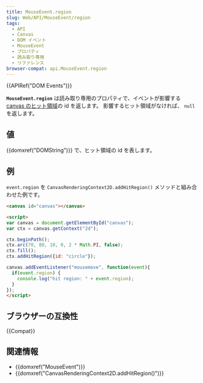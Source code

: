 ```yaml
---
title: MouseEvent.region
slug: Web/API/MouseEvent/region
tags:
  - API
  - Canvas
  - DOM イベント
  - MouseEvent
  - プロパティ
  - 読み取り専用
  - リファレンス
browser-compat: api.MouseEvent.region
---
```

{{APIRef("DOM Events")}}

**`MouseEvent.region`** は読み取り専用のプロパティで、イベントが影響する [canvas のヒット領域](/ja/docs/Web/API/CanvasRenderingContext2D/addHitRegion)の id を返します。
影響するヒット領域がなければ、 `null` を返します。

## 値

{{domxref("DOMString")}} で、ヒット領域の id を表します。

## 例

`event.region` を `CanvasRenderingContext2D.addHitRegion()` メソッドと組み合わせた例です。

```html
<canvas id="canvas"></canvas>

<script>
var canvas = document.getElementById("canvas");
var ctx = canvas.getContext("2d");

ctx.beginPath();
ctx.arc(70, 80, 10, 0, 2 * Math.PI, false);
ctx.fill();
ctx.addHitRegion({id: "circle"});

canvas.addEventListener("mousemove", function(event){
  if(event.region) {
    console.log("hit region: " + event.region);
  }
});
</script>
```

## ブラウザーの互換性

{{Compat}}

## 関連情報

- {{domxref("MouseEvent")}}
- {{domxref("CanvasRenderingContext2D.addHitRegion()")}}

